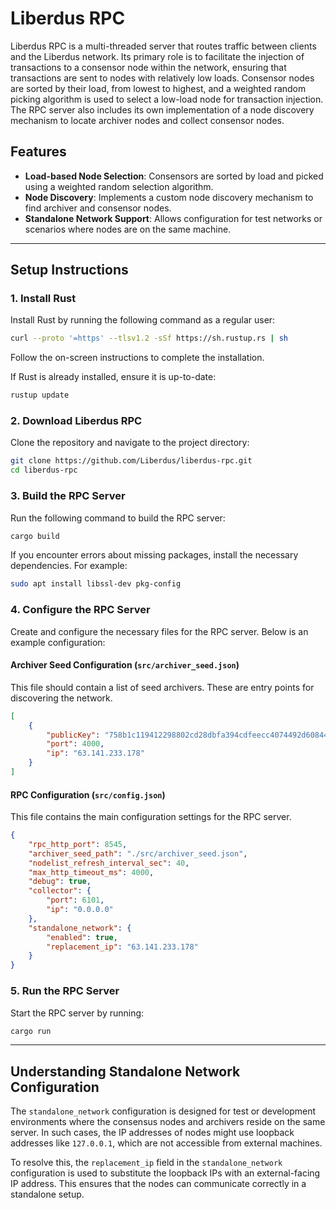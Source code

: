 # Liberdus RPC

Liberdus RPC is a multi-threaded server that routes traffic between clients and the Liberdus network. Its primary role is to facilitate the injection of transactions to a consensor node within the network, ensuring that transactions are sent to nodes with relatively low loads. Consensor nodes are sorted by their load, from lowest to highest, and a weighted random picking algorithm is used to select a low-load node for transaction injection. The RPC server also includes its own implementation of a node discovery mechanism to locate archiver nodes and collect consensor nodes.

## Features

- **Load-based Node Selection**: Consensors are sorted by load and picked using a weighted random selection algorithm.
- **Node Discovery**: Implements a custom node discovery mechanism to find archiver and consensor nodes.
- **Standalone Network Support**: Allows configuration for test networks or scenarios where nodes are on the same machine.

---

## Setup Instructions

### 1. Install Rust
Install Rust by running the following command as a regular user:
```bash
curl --proto '=https' --tlsv1.2 -sSf https://sh.rustup.rs | sh
```
Follow the on-screen instructions to complete the installation. 

If Rust is already installed, ensure it is up-to-date:
```bash
rustup update
```

### 2. Download Liberdus RPC
Clone the repository and navigate to the project directory:
```bash
git clone https://github.com/Liberdus/liberdus-rpc.git
cd liberdus-rpc
```

### 3. Build the RPC Server
Run the following command to build the RPC server:
```bash
cargo build
```
If you encounter errors about missing packages, install the necessary dependencies. For example:
```bash
sudo apt install libssl-dev pkg-config
```

### 4. Configure the RPC Server
Create and configure the necessary files for the RPC server. Below is an example configuration:

#### Archiver Seed Configuration (`src/archiver_seed.json`)
This file should contain a list of seed archivers. These are entry points for discovering the network.

```json
[
    {
        "publicKey": "758b1c119412298802cd28dbfa394cdfeecc4074492d60844cc192d632d84de3",
        "port": 4000,
        "ip": "63.141.233.178"
    }
]
```

#### RPC Configuration (`src/config.json`)
This file contains the main configuration settings for the RPC server. 

```json
{
    "rpc_http_port": 8545,
    "archiver_seed_path": "./src/archiver_seed.json",
    "nodelist_refresh_interval_sec": 40,
    "max_http_timeout_ms": 4000,
    "debug": true,
    "collector": {
        "port": 6101,
        "ip": "0.0.0.0"
    },
    "standalone_network": {
        "enabled": true,
        "replacement_ip": "63.141.233.178"
    }
}
```

### 5. Run the RPC Server
Start the RPC server by running:
```bash
cargo run
```

---

## Understanding Standalone Network Configuration

The `standalone_network` configuration is designed for test or development environments where the consensus nodes and archivers reside on the same server. In such cases, the IP addresses of nodes might use loopback addresses like `127.0.0.1`, which are not accessible from external machines. 

To resolve this, the `replacement_ip` field in the `standalone_network` configuration is used to substitute the loopback IPs with an external-facing IP address. This ensures that the nodes can communicate correctly in a standalone setup.

